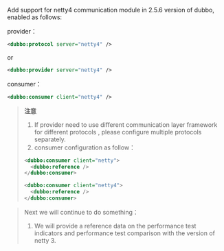 Add support for netty4 communication module in 2.5.6 version of dubbo, enabled as follows:

provider：
```xml
<dubbo:protocol server="netty4" />
```

or

```xml
<dubbo:provider server="netty4" />
```

consumer：
```xml
<dubbo:consumer client="netty4" />

```

> **注意**  
> 1. If provider need to use different communication layer framework for different protocols , please configure multiple protocols separately.
> 2. consumer configuration as follow：
> ```xml
> <dubbo:consumer client="netty">
>   <dubbo:reference />
> </dubbo:consumer>
> ```
> ```xml
> <dubbo:consumer client="netty4">
>   <dubbo:reference />
> </dubbo:consumer>
> ```

> Next we will continue to do something：
> 1. We will provide a reference data on the performance test indicators and performance test comparison with the version of netty 3.